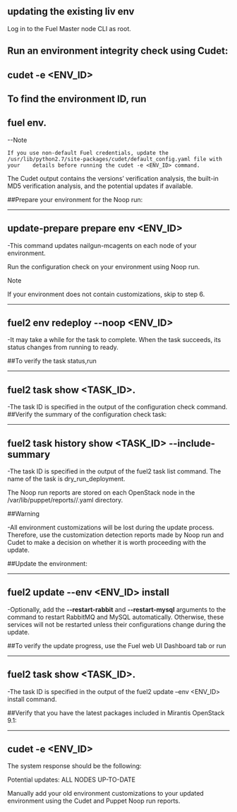 ## updating the existing liv env
 
 Log in to the Fuel Master node CLI as root.

Run an environment integrity check using Cudet:
------
cudet -e <ENV_ID>
----

To find the environment ID, run 
----
fuel env.
----

  --Note

    If you use non-default Fuel credentials, update the /usr/lib/python2.7/site-packages/cudet/default_config.yaml file with your    details before running the cudet -e <ENV_ID> command.

The Cudet output contains the versions’ verification analysis, the built-in MD5 verification analysis, and the potential updates if available.

##Prepare your environment for the Noop run:

----
update-prepare prepare env <ENV_ID>
-----

  -This command updates nailgun-mcagents on each node of your environment.

Run the configuration check on your environment using Noop run.

  Note

  If your environment does not contain customizations, skip to step 6.

------
fuel2 env redeploy --noop <ENV_ID>
-----

  -It may take a while for the task to complete. When the task succeeds, its status changes from running to ready.

##To verify the task status,run 

----
fuel2 task show <TASK_ID>. 
-----
  -The task ID is specified in the output of the configuration check command.
##Verify the summary of the configuration check task:

-----
fuel2 task history show <TASK_ID> --include-summary
------

  -The task ID is specified in the output of the fuel2 task list command. The name of the task is dry_run_deployment.

The Noop run reports are stored on each OpenStack node in the /var/lib/puppet/reports/<NODE-FQDN>/<TIMESTAMP>.yaml directory.

##Warning

  -All environment customizations will be lost during the update process. Therefore, use the customization detection reports made by Noop run and Cudet to make a decision on whether it is worth proceeding with the update.

##Update the environment:

-----
fuel2 update --env <ENV_ID> install
-----
  -Optionally, add the **--restart-rabbit** and **--restart-mysql** arguments to the command to restart RabbitMQ and MySQL automatically. Otherwise, these services will not be restarted unless their configurations change during the update.

##To verify the update progress, use the Fuel web UI Dashboard tab or run 

------
fuel2 task show <TASK_ID>. 
-----
  -The task ID is specified in the output of the fuel2 update –env <ENV_ID> install command.

##Verify that you have the latest packages included in Mirantis OpenStack 9.1:

----
cudet -e <ENV_ID>
-----


The system response should be the following:

Potential updates: ALL NODES UP-TO-DATE

Manually add your old environment customizations to your updated environment using the Cudet and Puppet Noop run reports.


